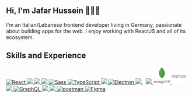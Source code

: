 ## Hi, I'm Jafar Hussein 👋🧑‍💻

I'm an Italian/Lebanese frontend developer living in Germany, passionate about building apps for the web. I enjoy working with ReactJS and all of its ecosystem.

## Skills and Experience
<a href="https://reactjs.org/" target="_blank"> <img src="https://profilinator.rishav.dev/skills-assets/react-original-wordmark.svg" alt="React" height="50px"/> </a>
<a href="https://developer.mozilla.org/en-US/docs/Web/JavaScript" target="_blank"> <img src="https://img.icons8.com/color/48/000000/javascript.png"/> </a> 
<a href="https://www.w3.org/html/" target="_blank"> <img src="https://img.icons8.com/color/48/000000/html-5.png"/> </a> 
<a href="https://www.w3schools.com/css/" target="_blank"> <img src="https://img.icons8.com/color/48/000000/css3.png"/> </a> 
<a href="https://sass-lang.com" target="_blank"><img src="https://profilinator.rishav.dev/skills-assets/sass-original.svg" alt="Sass" height="50" /> </a>
<a href="https://www.typescriptlang.org/" target="_blank"> <img src="https://profilinator.rishav.dev/skills-assets/typescript-original.svg" alt="TypeScript" height="50" /> </a>
<a href="https://reactnative.dev/" target="_blank"> <img src="https://img.icons8.com/color/48/000000/react-native.png"/> </a>
 <a href="https://electronjs.com" target="_blank"> <img src="https://profilinator.rishav.dev/skills-assets/electron-original.svg" alt="Electron" height="50" /> </a>
<a style="padding-right:8px;" href="https://nodejs.org" target="_blank"> <img src="https://img.icons8.com/color/48/000000/nodejs.png"/> </a>
<a href="https://redux.js.org" target="_blank"> <img src="https://img.icons8.com/color/48/000000/redux.png"/> </a>
<a href="https://www.mongodb.com/" target="_blank"> <img src="https://raw.githubusercontent.com/devicons/devicon/master/icons/mongodb/mongodb-original-wordmark.svg" alt="mongodb" width="48" height="48"/> </a> 
<a href="https://expressjs.com" target="_blank"> <img src="https://raw.githubusercontent.com/devicons/devicon/master/icons/express/express-original-wordmark.svg" alt="express" width="40" height="40"/> </a>
<a href="https://firebase.google.com/" target="_blank"> <img src="https://img.icons8.com/color/48/000000/firebase.png"/> </a>
<a href="https://graphql.com" target="_blank"> <img src="https://profilinator.rishav.dev/skills-assets/graphql.png" alt="GraphQL" height="50" /> </a>
<a href="https://www.python.org" target="_blank"> <img src="https://img.icons8.com/color/48/000000/python.png"/> </a>
<a href="https://git-scm.com/" target="_blank"> <img src="https://img.icons8.com/color/48/000000/git.png"/> </a>
<a href="https://postman.com" target="_blank"> <img src="https://www.vectorlogo.zone/logos/getpostman/getpostman-icon.svg" alt="postman" width="45" height="45"/> </a>
<a href="https://figma.com" target="_blank"> <img src="https://profilinator.rishav.dev/skills-assets/figma-icon.svg" alt="Figma" height="50"/> </a>

